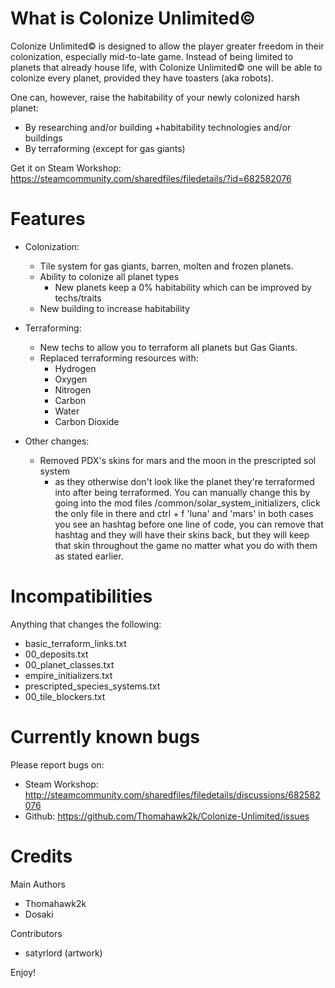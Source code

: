 # What is Colonize Unlimited©

Colonize Unlimited© is designed to allow the player greater freedom in their colonization, especially mid-to-late game. Instead of being limited to planets that already house life, with Colonize Unlimited© one will be able to colonize every planet, provided they have toasters (aka robots).

One can, however, raise the habitability of your newly colonized harsh planet:
* By researching and/or building +habitability technologies and/or buildings
* By terraforming (except for gas giants)

Get it on Steam Workshop: https://steamcommunity.com/sharedfiles/filedetails/?id=682582076

# Features

* Colonization:
  * Tile system for gas giants, barren, molten and frozen planets.
  * Ability to colonize all planet types
    * New planets keep a 0% habitability which can be improved by techs/traits
  * New building to increase habitability
* Terraforming:
  * New techs to allow you to terraform all planets but Gas Giants.
  * Replaced terraforming resources with:
    * Hydrogen
    * Oxygen
    * Nitrogen
    * Carbon
    * Water
    * Carbon Dioxide

* Other changes:
  * Removed PDX's skins for mars and the moon in the prescripted sol system
    * as they otherwise don't look like the planet they're terraformed into after being terraformed. You can manually change this by going into the mod files /common/solar_system_initializers, click the only file in there and ctrl + f 'luna' and 'mars' in both cases you see an hashtag before one line of code, you can remove that hashtag and they will have their skins back, but they will keep that skin throughout the game no matter what you do with them as stated earlier.

# Incompatibilities
Anything that changes the following:
* basic_terraform_links.txt
* 00_deposits.txt
* 00_planet_classes.txt
* empire_initializers.txt
* prescripted_species_systems.txt
* 00_tile_blockers.txt

# Currently known bugs
Please report bugs on:
* Steam Workshop: http://steamcommunity.com/sharedfiles/filedetails/discussions/682582076
* Github: https://github.com/Thomahawk2k/Colonize-Unlimited/issues

# Credits
Main Authors
* Thomahawk2k
* Dosaki

Contributors
* satyrlord (artwork)

Enjoy!
